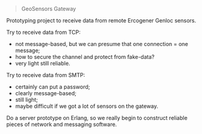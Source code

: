 > GeoSensors Gateway

Prototyping project to receive data from remote Ercogener Genloc sensors.

Try to receive data from TCP:
* not message-based, but we can presume that one connection = one message;
* how to secure the channel and protect from fake-data?
* very light still reliable.

Try to receive data from SMTP:
* certainly can put a password;
* clearly message-based;
* still light;
* maybe difficult if we got a lot of sensors on the gateway.

Do a server prototype on Erlang, so we really begin to construct reliable
pieces of network and messaging software.
